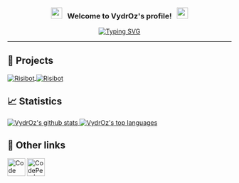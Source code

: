 <h3 align="center">
  <img src="https://emoji.discord.st/emojis/768b108d-274f-4f44-a634-8477b16efce7.gif" width="25">
  &nbsp; Welcome to VydrOz's profile! &nbsp;
  <img src="https://emoji.discord.st/emojis/768b108d-274f-4f44-a634-8477b16efce7.gif" width="25">
</h3>

<!-- Typing SVG by DenverCoder1 - https://github.com/DenverCoder1/readme-typing-svg -->
<div align="center">
  
  [![Typing SVG](https://readme-typing-svg.herokuapp.com?color=72C9E4&size=24&center=true&vCenter=true&lines=Abracadabra;Bibbidi-Bobbidi-Boo;Sim+Sala+Bim;Shazam;Hocus+Pocus;Alakazam)](https://github.com/DenverCoder1/readme-typing-svg)
</div>

___

## 📜 Projects

<a href="https://github.com/VydrOz/Risibot">
  <img align="center" src="https://github-readme-stats.vercel.app/api/pin/?username=VydrOz&repo=Risibot&theme=react&hide_border=true&show_icons=false" alt="Risibot"/>
</a>
<a href="https://github.com/VydrOz/Risibot">
  <img align="center" src="https://github-readme-stats.vercel.app/api/pin/?username=VydrOz&repo=Javascript-Calculator&theme=react&hide_border=true&show_icons=false" alt="Risibot"/>
</a>

## 📈 Statistics

<a href="https://github.com/anuraghazra/github-readme-stats">
  <img align="center" src="https://github-readme-stats.vercel.app/api?username=VydrOz&theme=react&hide_border=true" alt="VydrOz's github stats" />
</a>
<a href="https://github.com/anuraghazra/github-readme-stats">
  <img align="center" src="https://github-readme-stats.vercel.app/api/top-langs/?username=VydrOz&theme=react&hide_border=true&layout=compact" alt="VydrOz's top languages" />
</a>


## 🔗 Other links
<a href="https://www.codewars.com/users/VydrOz" style="text-decoration: none;" font-size= "0">
  <img border="0" width="40px" title="Code Wars | Vydroz" src="https://docs.codewars.com/logo.svg">
</a>

<a href="https://codepen.io/vydroz" style="text-decoration: none;" font-size="0">
  <img border="0" width="40px" title="CodePen | Vydroz" src="https://res.cloudinary.com/css-tricks/image/upload/c_scale,w_125,h_125/f_auto,q_auto/v1637703545/Button-Fill-White-Small.png">
</a>
